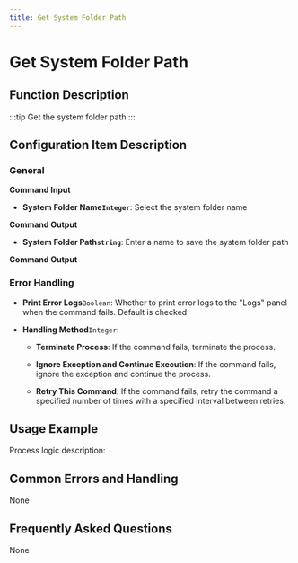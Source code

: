 ```yaml
---
title: Get System Folder Path
---
```


# Get System Folder Path

## Function Description

:::tip 
Get the system folder path
:::

## Configuration Item Description

### General

**Command Input**

- **System Folder Name`Integer`**: Select the system folder name


**Command Output**

- **System Folder Path`string`**: Enter a name to save the system folder path


**Command Output**

### Error Handling

- **Print Error Logs**`Boolean`: Whether to print error logs to the "Logs" panel when the command fails. Default is checked. 

- **Handling Method**`Integer`:

    - **Terminate Process**: If the command fails, terminate the process.

    - **Ignore Exception and Continue Execution**: If the command fails, ignore the exception and continue the process.

    - **Retry This Command**: If the command fails, retry the command a specified number of times with a specified interval between retries.

## Usage Example

Process logic description:

## Common Errors and Handling

None

## Frequently Asked Questions

None

